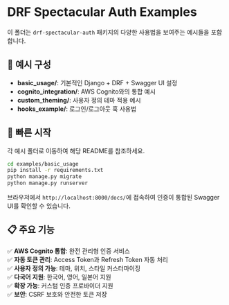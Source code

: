 # DRF Spectacular Auth Examples

이 폴더는 `drf-spectacular-auth` 패키지의 다양한 사용법을 보여주는 예시들을 포함합니다.

## 📁 예시 구성

- **basic_usage/**: 기본적인 Django + DRF + Swagger UI 설정
- **cognito_integration/**: AWS Cognito와의 통합 예시
- **custom_theming/**: 사용자 정의 테마 적용 예시
- **hooks_example/**: 로그인/로그아웃 훅 사용법

## 🚀 빠른 시작

각 예시 폴더로 이동하여 해당 README를 참조하세요.

```bash
cd examples/basic_usage
pip install -r requirements.txt
python manage.py migrate
python manage.py runserver
```

브라우저에서 `http://localhost:8000/docs/`에 접속하여 인증이 통합된 Swagger UI를 확인할 수 있습니다.

## 📋 주요 기능

✅ **AWS Cognito 통합**: 완전 관리형 인증 서비스  
✅ **자동 토큰 관리**: Access Token과 Refresh Token 자동 처리  
✅ **사용자 정의 가능**: 테마, 위치, 스타일 커스터마이징  
✅ **다국어 지원**: 한국어, 영어, 일본어 지원  
✅ **확장 가능**: 커스텀 인증 프로바이더 지원  
✅ **보안**: CSRF 보호와 안전한 토큰 저장